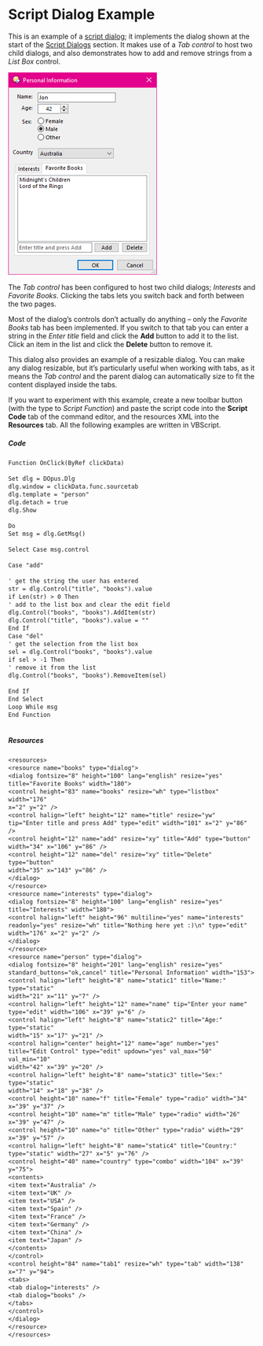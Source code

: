 # Script Dialog Example

This is an example of a [script dialog](../script_dialogs/README.md); it implements the dialog shown at the start of the [Script Dialogs](../script_dialogs/README.md) section. It makes use of a *Tab control* to host two child dialogs, and also demonstrates how to add and remove strings from a *List Box* control.

![](/Manual/images/media/image057.png)

The *Tab control* has been configured to host two child dialogs; *Interests* and *Favorite Books*. Clicking the tabs lets you switch back and forth between the two pages.

Most of the dialog’s controls don’t actually do anything – only the *Favorite Books* tab has been implemented. If you switch to that tab you can enter a string in the *Enter title* field and click the **Add** button to add it to the list. Click an item in the list and click the **Delete** button to remove it.

This dialog also provides an example of a resizable dialog. You can make any dialog resizable, but it’s particularly useful when working with tabs, as it means the *Tab control* and the parent dialog can automatically size to fit the content displayed inside the tabs.

If you want to experiment with this example, create a new toolbar button (with the type to *Script Function*) and paste the script code into the **Script Code** tab of the command editor, and the resources XML into the **Resources** tab. All the following examples are written in VBScript.

##### Code

    Function OnClick(ByRef clickData)

    Set dlg = DOpus.Dlg
    dlg.window = clickData.func.sourcetab
    dlg.template = "person"
    dlg.detach = true
    dlg.Show

    Do
    Set msg = dlg.GetMsg()

    Select Case msg.control

    Case "add"

    ' get the string the user has entered
    str = dlg.Control("title", "books").value
    if Len(str) > 0 Then
    ' add to the list box and clear the edit field
    dlg.Control("books", "books").AddItem(str)
    dlg.Control("title", "books").value = "" 
    End If 
    Case "del"
    ' get the selection from the list box
    sel = dlg.Control("books", "books").value
    if sel > -1 Then 
    ' remove it from the list
    dlg.Control("books", "books").RemoveItem(sel)

    End If 
    End Select 
    Loop While msg 
    End Function
     

##### Resources

    <resources>
    <resource name="books" type="dialog">
    <dialog fontsize="8" height="100" lang="english" resize="yes"
    title="Favorite Books" width="180">
    <control height="83" name="books" resize="wh" type="listbox" width="176"
    x="2" y="2" />
    <control halign="left" height="12" name="title" resize="yw"
    tip="Enter title and press Add" type="edit" width="101" x="2" y="86" />
    <control height="12" name="add" resize="xy" title="Add" type="button"
    width="34" x="106" y="86" />
    <control height="12" name="del" resize="xy" title="Delete" type="button"
    width="35" x="143" y="86" />
    </dialog>
    </resource>
    <resource name="interests" type="dialog">
    <dialog fontsize="8" height="100" lang="english" resize="yes"
    title="Interests" width="180">
    <control halign="left" height="96" multiline="yes" name="interests"
    readonly="yes" resize="wh" title="Nothing here yet :)\n" type="edit"
    width="176" x="2" y="2" />
    </dialog>
    </resource>
    <resource name="person" type="dialog">
    <dialog fontsize="8" height="201" lang="english" resize="yes"
    standard_buttons="ok,cancel" title="Personal Information" width="153">
    <control halign="left" height="8" name="static1" title="Name:" type="static"
    width="21" x="11" y="7" />
    <control halign="left" height="12" name="name" tip="Enter your name"
    type="edit" width="106" x="39" y="6" />
    <control halign="left" height="8" name="static2" title="Age:" type="static"
    width="15" x="17" y="21" />
    <control halign="center" height="12" name="age" number="yes"
    title="Edit Control" type="edit" updown="yes" val_max="50" val_min="10"
    width="42" x="39" y="20" />
    <control halign="left" height="8" name="static3" title="Sex:" type="static"
    width="14" x="18" y="38" />
    <control height="10" name="f" title="Female" type="radio" width="34"
    x="39" y="37" />
    <control height="10" name="m" title="Male" type="radio" width="26"
    x="39" y="47" />
    <control height="10" name="o" title="Other" type="radio" width="29"
    x="39" y="57" />
    <control halign="left" height="8" name="static4" title="Country:"
    type="static" width="27" x="5" y="76" />
    <control height="40" name="country" type="combo" width="104" x="39" y="75">
    <contents>
    <item text="Australia" />
    <item text="UK" />
    <item text="USA" />
    <item text="Spain" />
    <item text="France" />
    <item text="Germany" />
    <item text="China" />
    <item text="Japan" />
    </contents>
    </control>
    <control height="84" name="tab1" resize="wh" type="tab" width="138"
    x="7" y="94">
    <tabs>
    <tab dialog="interests" />
    <tab dialog="books" />
    </tabs>
    </control>
    </dialog>
    </resource>
    </resources>
